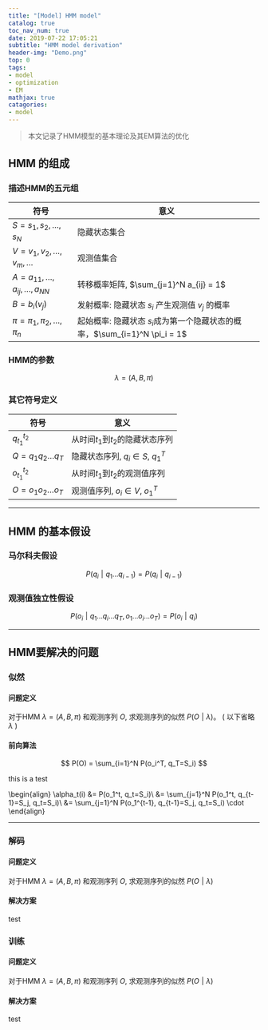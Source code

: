 ```yaml
---
title: "[Model] HMM model"
catalog: true
toc_nav_num: true
date: 2019-07-22 17:05:21
subtitle: "HMM model derivation"
header-img: "Demo.png"
top: 0
tags:
- model
- optimization
- EM
mathjax: true
catagories:
- model
---
```


> 本文记录了HMM模型的基本理论及其EM算法的优化

## HMM 的组成


### 描述HMM的五元组
|           符号                                |                意义                                                               |
|       -----------                             |                -----------                                                        |
| $S = {s_1, s_2, \dots, s_N}$                 |        隐藏状态集合                                                               | 
| $V = {v_1, v_2, \dots, v_m, \dots}$         |        观测值集合                                                                 | 
| $A = a_{11}, \dots, a_{ij}, \dots, a_{NN}$  |        转移概率矩阵, $\sum_{j=1}^N a_{ij} = 1$                                    | 
| $B = b_i(v_j)$                                |        发射概率: 隐藏状态 $s_i$ 产生观测值 $v_j$ 的概率                           | 
| $\pi = \pi_1, \pi_2, \dots, \pi_n$           |        起始概率: 隐藏状态 $s_i$成为第一个隐藏状态的概率，$\sum_{i=1}^N \pi_i = 1$ | 

### HMM的参数

$$
\lambda = (A, B, \pi)
$$

### 其它符号定义

|           符号                                |                意义                                                               |
|       -----------                             |                -----------                                                        |
| $q_{t_1}^{t_2}$                               |        从时间$t_1$到$t_2$的隐藏状态序列                                           | 
| $Q = q_1q_2\dots q_T$                        |        隐藏状态序列, $q_i \in S$, $q_1^T$                                         | 
| $o_{t_1}^{t_2}$                               |        从时间$t_1$到$t_2$的观测值序列                                             | 
| $O = o_1o_2\dots o_T$                        |        观测值序列, $o_i \in V$, $o_1^T$                                           | 

---

## HMM 的基本假设

### 马尔科夫假设

$$
P(q_i \mathrel | q_1\dots q_{i-1}) = P(q_i\mathrel | q_{i-1})
$$

### 观测值独立性假设

$$
P(o_i \mathrel | q_1\dots q_i\dots q_T, o_1\dots o_i \dots o_T) = P(o_i \mathrel | q_i)
$$

---

## HMM要解决的问题

### 似然

#### 问题定义

对于HMM $\lambda = (A, B, \pi)$ 和观测序列 $O$, 求观测序列的似然 $P(O \mathrel | \lambda)$。  ( 以下省略 $\lambda$ ) 

#### 前向算法

$$
P(O) = \sum_{i=1}^N P(o_i^T, q_T=S_i) 
$$

this is a test

\begin{align}
\alpha_t(i) &=  P(o_1^t, q_t=S_i)\\
            &=  \sum_{j=1}^N P(o_1^t, q_{t-1}=S_j, q_t=S_i)\\
            &=  \sum_{j=1}^N P(o_1^{t-1}, q_{t-1}=S_j, q_t=S_i) \cdot
\end{align}

---


### 解码

#### 问题定义

对于HMM $\lambda = (A, B, \pi)$ 和观测序列 $O$, 求观测序列的似然 $P(O\mathrel | \lambda)$ 

#### 解决方案

test

### 训练

#### 问题定义

对于HMM $\lambda = (A, B, \pi)$ 和观测序列 $O$, 求观测序列的似然 $P(O\mathrel | \lambda)$ 

#### 解决方案

test
